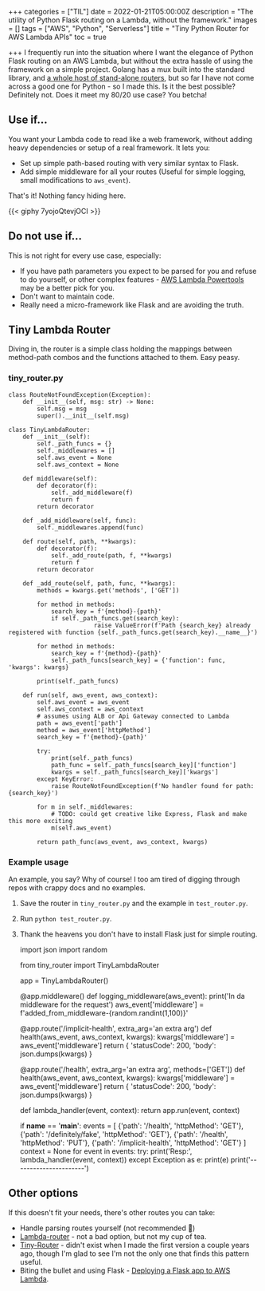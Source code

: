 +++
categories = ["TIL"]
date = 2022-01-21T05:00:00Z
description = "The utility of Python Flask routing on a Lambda, without the framework."
images = []
tags = ["AWS", "Python", "Serverless"]
title = "Tiny Python Router for AWS Lambda APIs"
toc = true

+++
I frequently run into the situation where I want the elegance of Python Flask routing on an AWS Lambda, but without the extra hassle of using the framework on a simple project. Golang has a mux built into the standard library, and [a whole host of stand-alone routers](https://github.com/avelino/awesome-go#routers), but so far I have not come across a good one for Python - so I made this. Is it the best possible? Definitely not. Does it meet my 80/20 use case? You betcha!

## Use if...

You want your Lambda code to read like a web framework, without adding heavy dependencies or setup of a real framework. It lets you:

* Set up simple path-based routing with very similar syntax to Flask.
* Add simple middleware for all your routes (Useful for simple logging, small modifications to `aws_event`).

That's it! Nothing fancy hiding here.

{{< giphy 7yojoQtevjOCI >}}

## Do not use if...

This is not right for every use case, especially:

* If you have path parameters you expect to be parsed for you and refuse to do yourself, or other complex features - [AWS Lambda Powertools](https://awslabs.github.io/aws-lambda-powertools-python/2.9.1/core/event_handler/api_gateway/#api-gateway-rest-api) may be a better pick for you.
* Don't want to maintain code.
* Really need a micro-framework like Flask and are avoiding the truth.

## Tiny Lambda Router

Diving in, the router is a simple class holding the mappings between method-path combos and the functions attached to them. Easy peasy.

### tiny_router.py

    class RouteNotFoundException(Exception):
        def __init__(self, msg: str) -> None:
            self.msg = msg
            super().__init__(self.msg)
    
    class TinyLambdaRouter:
        def __init__(self):
            self._path_funcs = {}
            self._middlewares = []
            self.aws_event = None
            self.aws_context = None
    
        def middleware(self):
            def decorator(f):
                self._add_middleware(f)
                return f
            return decorator
        
        def _add_middleware(self, func):
            self._middlewares.append(func)
        
        def route(self, path, **kwargs):
            def decorator(f):
                self._add_route(path, f, **kwargs)
                return f
            return decorator
    
        def _add_route(self, path, func, **kwargs):
            methods = kwargs.get('methods', ['GET'])
    
            for method in methods:
                search_key = f'{method}-{path}'
                if self._path_funcs.get(search_key):
                            raise ValueError(f'Path {search_key} already registered with function {self._path_funcs.get(search_key).__name__}')           
            
            for method in methods:
                search_key = f'{method}-{path}'
                self._path_funcs[search_key] = {'function': func, 'kwargs': kwargs}
    
            print(self._path_funcs)
    
        def run(self, aws_event, aws_context):
            self.aws_event = aws_event
            self.aws_context = aws_context
            # assumes using ALB or Api Gateway connected to Lambda
            path = aws_event['path']
            method = aws_event['httpMethod']
            search_key = f'{method}-{path}'
    
            try:
                print(self._path_funcs)
                path_func = self._path_funcs[search_key]['function']
                kwargs = self._path_funcs[search_key]['kwargs']
            except KeyError:
                raise RouteNotFoundException(f'No handler found for path:{search_key}')
    
            for m in self._middlewares:
                # TODO: could get creative like Express, Flask and make this more exciting
                m(self.aws_event)
    
            return path_func(aws_event, aws_context, kwargs)
    

### Example usage

An example, you say? Why of course! I too am tired of digging through repos with crappy docs and no examples.

1. Save the router in `tiny_router.py` and the example in `test_router.py`.
2. Run `python test_router.py`.
3. Thank the heavens you don't have to install Flask just for simple routing.

    import json
    import random
    
    from tiny_router import TinyLambdaRouter
    
    app = TinyLambdaRouter()
    
    
    @app.middleware()
    def logging_middleware(aws_event):
        print('In da middleware for the request')
        aws_event['middleware'] = f'added_from_middleware-{random.randint(1,100)}'
    
    
    @app.route('/implicit-health', extra_arg='an extra arg')
    def health(aws_event, aws_context, kwargs):
        kwargs['middleware'] = aws_event['middleware']
        return {
            'statusCode': 200,
            'body': json.dumps(kwargs)
        }
    
    @app.route('/health', extra_arg='an extra arg', methods=['GET'])
    def health(aws_event, aws_context, kwargs):
        kwargs['middleware'] = aws_event['middleware']
        return {
            'statusCode': 200,
            'body': json.dumps(kwargs)
        }
    
    
    def lambda_handler(event, context):
        return app.run(event, context)
    
    
    if __name__ == '__main__':
        events = [
            {'path': '/health', 'httpMethod': 'GET'},
            {'path': '/definitely/fake', 'httpMethod': 'GET'},
            {'path': '/health', 'httpMethod': 'PUT'},
            {'path': '/implicit-health', 'httpMethod': 'GET'}
        ]
        context = None
        for event in events:
            try:
                print('Resp:', lambda_handler(event, context))
            except Exception as e:
                print(e)
            print('----------------------')
    

## Other options

If this doesn't fit your needs, there's other routes you can take:

* Handle parsing routes yourself (not recommended 😬)
* [Lambda-router](https://pypi.org/project/lambda-router/) - not a bad option, but not my cup of tea.
* [Tiny-Router](https://github.com/nekonoshiri/tiny-router) - didn't exist when I made the first version a couple years ago, though I'm glad to see I'm not the only one that finds this pattern useful.
* Biting the bullet and using Flask - [Deploying a Flask app to AWS Lambda](https://dev.to/divporter/deploying-a-flask-app-to-aws-lambda-5em0).